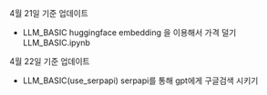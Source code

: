 4월 21일 기준 업데이트
* LLM_BASIC huggingface embedding 을 이용해서 가격 덜기 LLM_BASIC.ipynb

4월 22일 기준 업데이트
* LLM_BASIC(use_serpapi) serpapi를 통해 gpt에게 구글검색 시키기
